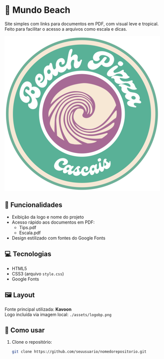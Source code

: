 # 🌴 Mundo Beach

Site simples com links para documentos em PDF, com visual leve e tropical. Feito para facilitar o acesso a arquivos como escala e dicas.

![Logo Mundo Beach](./assets/logobp.png)

## 📁 Funcionalidades

- Exibição da logo e nome do projeto
- Acesso rápido aos documentos em PDF:
  - Tips.pdf
  - Escala.pdf
- Design estilizado com fontes do Google Fonts

## 💻 Tecnologias

- HTML5
- CSS3 (arquivo `style.css`)
- Google Fonts

## 🖼️ Layout

Fonte principal utilizada: **Kavoon**  
Logo incluída via imagem local: `./assets/logobp.png`

## 🚀 Como usar

1. Clone o repositório:
   ```bash
   git clone https://github.com/seuusuario/nomedorepositorio.git
